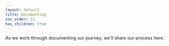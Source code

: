 ```yaml
---
layout: default
title: Documenting
nav_order: 12
has_children: true
---
```


As we work through documenting our journey, we'll share our process here.
